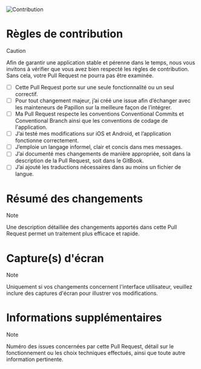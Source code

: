 ![Contribution](https://github.com/PapillonApp/papillon-v8/raw/main/.github/assets/contribution_header.png)

# Règles de contribution
> [!CAUTION]
> Afin de garantir une application stable et pérenne dans le temps, nous vous invitons à vérifier que vous avez bien respecté les règles de contribution. Sans cela, votre Pull Request ne pourra pas être examinée.

- [ ] Cette Pull Request porte sur une seule fonctionnalité ou un seul correctif.
- [ ] Pour tout changement majeur, j’ai créé une issue afin d’échanger avec les mainteneurs de Papillon sur la meilleure façon de l’intégrer.
- [ ] Ma Pull Request respecte les conventions Conventional Commits et Conventional Branch ainsi que les conventions de codage de l'application.
- [ ] J’ai testé mes modifications sur iOS et Android, et l’application fonctionne correctement.
- [ ] J’emploie un langage informel, clair et concis dans mes messages.
- [ ] J’ai documenté mes changements de manière appropriée, soit dans la description de la Pull Request, soit dans le GitBook.
- [ ] J’ai ajouté les traductions nécessaires dans au moins un fichier de langue.

# Résumé des changements

> [!NOTE]
> Une description détaillée des changements apportés dans cette Pull Request permet un traitement plus efficace et rapide.

# Capture(s) d'écran

> [!NOTE]
> Uniquement si vos changements concernent l'interface utilisateur, veuillez inclure des captures d'écran pour illustrer vos modifications.

# Informations supplémentaires
> [!NOTE]
> Numéro des issues concernées par cette Pull Request, détail sur le fonctionnement ou les choix techniques effectués, ainsi que toute autre information pertinente.
